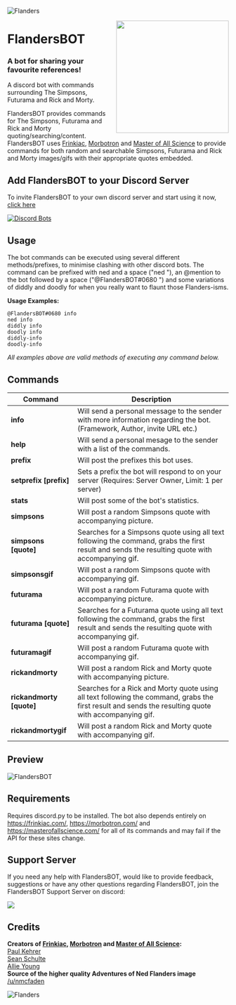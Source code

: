 ![Flanders](https://MitchellAW.github.io/images/flanders-banner.png)

<img align="right" src="https://MitchellAW.github.io/images/flanders-circle.png" height="256" width="256"></img>
# FlandersBOT
### A bot for sharing your favourite references! 

A discord bot with commands surrounding The Simpsons, Futurama and Rick and Morty.

FlandersBOT provides commands for The Simpsons, Futurama and Rick and Morty quoting/searching/content. FlandersBOT uses [Frinkiac](https://frinkiac.com/), [Morbotron](https://morbotron.com/) and [Master of All Science](https://masterofallscience.com/) to provide commands for both random and searchable Simpsons, Futurama and Rick and Morty images/gifs with their appropriate quotes embedded.

## Add FlandersBOT to your Discord Server
To invite FlandersBOT to your own discord server and start using it now, [click here](https://discordapp.com/oauth2/authorize?client_id=221609683562135553&scope=bot&permissions=19456)

[![Discord Bots](https://discordbots.org/api/widget/221609683562135553.svg)](https://discordbots.org/bot/221609683562135553)

## Usage
The bot commands can be executed using several different methods/prefixes, to minimise clashing with other discord bots. The command can be prefixed with ned and a space ("ned "), an @mention to the bot followed by a space ("@FlandersBOT#0680 ") and some variations of diddly and doodly for when you really want to flaunt those Flanders-isms.

**Usage Examples:**

`@FlandersBOT#0680 info`  
`ned info`  
`diddly info`  
`doodly info`  
`diddly-info`  
`doodly-info`

*All examples above are valid methods of executing any command below.*

## Commands
| **Command** | **Description** |
| --- | --- |
| **info** | Will send a personal message to the sender with more information   regarding the bot. (Framework, Author, invite URL etc.) |
| **help** | Will send a personal mesage to the sender with a list of the commands. |
| **prefix** | Will post the prefixes this bot uses. |
| **setprefix [prefix]** | Sets a prefix the bot will respond to on your server (Requires: Server Owner, Limit: 1 per server) |
| **stats** | Will post some of the bot's statistics. |
| **simpsons** | Will post a random Simpsons quote with accompanying picture. |
| **simpsons [quote]** | Searches for a Simpsons quote using all text following the command, grabs the first result and sends the resulting quote with accompanying gif. |
| **simpsonsgif** | Will post a random Simpsons quote with accompanying gif. |
| **futurama** | Will post a random Futurama quote with accompanying picture. |
| **futurama [quote]** | Searches for a Futurama quote using all text following the command, grabs the first result and sends the resulting quote with accompanying gif. |
| **futuramagif** | Will post a random Futurama quote with accompanying gif. |
| **rickandmorty** | Will post a random Rick and Morty quote with accompanying picture. |
| **rickandmorty [quote]** | Searches for a Rick and Morty quote using all text following the command, grabs the first result and sends the resulting quote with accompanying gif. |
| **rickandmortygif** | Will post a random Rick and Morty quote with accompanying gif. |

## Preview
![FlandersBOT](https://media.giphy.com/media/3o7522dwW8Bj5zNez6/giphy.gif)

## Requirements
Requires discord.py to be installed.
The bot also depends entirely on https://frinkiac.com/, https://morbotron.com/ and https://masterofallscience.com/ for all of its commands and may fail if the API for these sites change.

## Support Server
If you need any help with FlandersBOT, would like to provide feedback, suggestions or have any other questions regarding FlandersBOT, join the FlandersBOT Support Server on discord:

[<img src="https://discordapp.com/api/guilds/403154226790006784/widget.png?style=shield">](https://discord.gg/xMmxMYg)


## Credits
**Creators of [Frinkiac](https://frinkiac.com/), [Morbotron](https://morbotron.com/) and [Master of All Science](https://masterofallscience.com/):**  
[Paul Kehrer](https://twitter.com/reaperhulk)  
[Sean Schulte](https://twitter.com/sirsean)  
[Allie Young](https://twitter.com/seriousallie)  
**Source of the higher quality Adventures of Ned Flanders image**  
[/u/nmcfaden](https://i.redd.it/3m7txitrcjgy.png)


![Flanders](https://MitchellAW.github.io/images/flanders.png)
